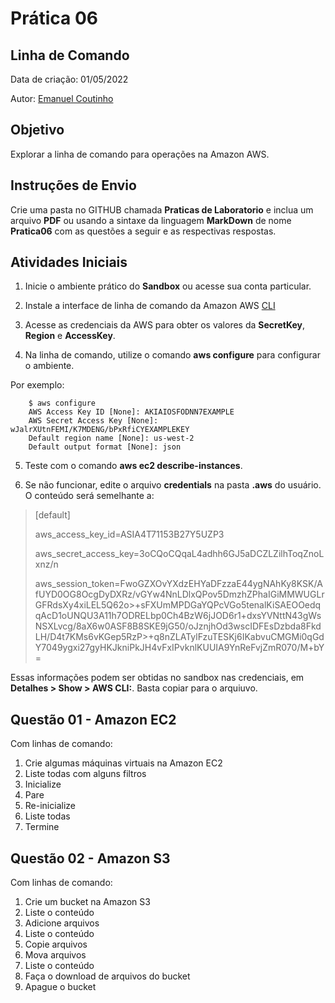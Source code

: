 # Prática 06

## Linha de Comando

Data de criação: 01/05/2022

Autor: [Emanuel Coutinho](https://github.com/emanuelcoutinho)

## Objetivo
Explorar a linha de comando para operações na Amazon AWS.

## Instruções de Envio

Crie uma pasta no GITHUB chamada **Praticas de Laboratorio** e inclua um arquivo **PDF** ou usando a sintaxe da linguagem **MarkDown** de nome **Pratica06** com as questões a seguir e as respectivas respostas.

## Atividades Iniciais

1. Inicie o ambiente prático do **Sandbox** ou acesse sua conta particular.

2. Instale a interface de linha de comando da Amazon AWS [CLI](https://aws.amazon.com/pt/cli/)

3. Acesse as credenciais da AWS para obter os valores da **SecretKey**, **Region** e **AccessKey**.

4. Na linha de comando, utilize o comando **aws configure** para configurar o ambiente.

Por exemplo:

        $ aws configure
        AWS Access Key ID [None]: AKIAIOSFODNN7EXAMPLE
        AWS Secret Access Key [None]: wJalrXUtnFEMI/K7MDENG/bPxRfiCYEXAMPLEKEY
        Default region name [None]: us-west-2
        Default output format [None]: json

5. Teste com o comando **aws ec2 describe-instances**.

5. Se não funcionar, edite o arquivo **credentials** na pasta **.aws** do usuário. O conteúdo será semelhante a:

>[default]
>
>aws_access_key_id=ASIA4T71153B27Y5UZP3
>
>aws_secret_access_key=3oCQoCQqaL4adhh6GJ5aDCZLZilhToqZnoLxnz/n
>
>aws_session_token=FwoGZXOvYXdzEHYaDFzzaE44ygNAhKy8KSK/AfUYD0OG8OcgDyDXRz/vGYw4NnLDlxQPov5DmzhZPhaIGiMMWUGLrGFRdsXy4xiLEL5Q62o>+sFXUmMPDGaYQPcVGo5tenalKiSAEOOedqqAcD1oUNQU3A11h7ODRELbp0Ch4BzW6jJOD6r1+dxsYVNttN43gWsNSXLvcg/8aX6w0ASF8B8SKE9jG50/oJznjhOd3wscIDFEsDzbda8FkdLH/D4t7KMs6vKGep5RzP>+q8nZLATylFzuTESKj6IKabvuCMGMi0qGdY7049ygxi27gyHKJkniPkJH4vFxIPvknlKUUIA9YnReFvjZmR070/M+bY=

Essas informações podem ser obtidas no sandbox nas credenciais, em **Detalhes > Show > AWS CLI:**. Basta copiar para o arquiuvo.
>

## Questão 01 - Amazon EC2

Com linhas de comando:

1. Crie algumas máquinas virtuais na Amazon EC2
2. Liste todas com alguns filtros
3. Inicialize
4. Pare
5. Re-inicialize
6. Liste todas
7. Termine

## Questão 02 - Amazon S3

Com linhas de comando:

1. Crie um bucket na Amazon S3
2. Liste o conteúdo
3. Adicione arquivos
4. Liste o conteúdo
5. Copie arquivos
6. Mova arquivos
7. Liste o conteúdo
8. Faça o download de arquivos do bucket
9. Apague o bucket


